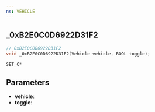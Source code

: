 ```yaml
---
ns: VEHICLE
---
```

## _0xB2E0C0D6922D31F2

```c
// 0xB2E0C0D6922D31F2
void _0xB2E0C0D6922D31F2(Vehicle vehicle, BOOL toggle);
```

```
SET_C*
```

## Parameters
* **vehicle**: 
* **toggle**: 

